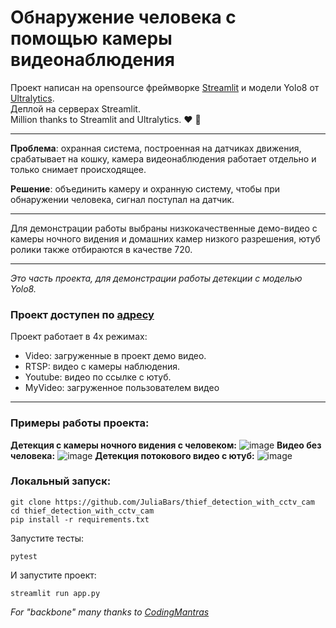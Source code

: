 #  Обнаружение человека с помощью камеры видеонаблюдения

Проект написан на opensource фреймворке [Streamlit](https://streamlit.io/) и модели Yolo8 от [Ultralytics](https://www.ultralytics.com/ru/). \
Деплой на серверах Streamlit.\
Million thanks to Streamlit and Ultralytics. :heart: 🚀

---
**Проблема**: охранная система, построенная на датчиках движения, срабатывает на кошку, камера видеонаблюдения работает отдельно и только снимает происходящее.

**Решение**: объединить камеру и охранную систему, чтобы при обнаружении человека, сигнал поступал на датчик.

---

Для демонстрации работы выбраны низкокачественные демо-видео с камеры ночного видения и домашних камер низкого разрешения, ютуб ролики также отбираются в качестве 720.

---
_Это часть проекта, для демонстрации работы детекции с моделью Yolo8._
### Проект доступен по [адресу](https://thiefdetectionwithcctvcam.streamlit.app/)
Проект работает в 4х режимах:
- Video: загруженные в проект демо видео.
- RTSP: видео с камеры наблюдения.
- Youtube: видео по ссылке с ютуб.
- MyVideo: загруженное пользователем видео

---
### Примеры работы проекта:
**Детекция с камеры ночного видения с человеком:**
![image](https://github.com/JuliaBars/thief_detection_with_cctv_cam/assets/107411145/8e9d12cd-a73f-4e54-b064-8f27f9058e54)
**Видео без человека:**
![image](https://github.com/JuliaBars/thief_detection_with_cctv_cam/assets/107411145/18b5d732-4a4b-43eb-b71e-7b43ed614d54)
**Детекция потокового видео с ютуб:**
![image](https://github.com/JuliaBars/thief_detection_with_cctv_cam/assets/107411145/19b9edd7-c767-4869-a862-c2279c0387b2)


### Локальный запуск:
```
git clone https://github.com/JuliaBars/thief_detection_with_cctv_cam
cd thief_detection_with_cctv_cam
pip install -r requirements.txt
```
Запустите тесты:
```
pytest
```
И запустите проект:
```
streamlit run app.py
```

_For "backbone" many thanks to [CodingMantras](https://github.com/CodingMantras/yolov8-streamlit-detection-tracking/)_
